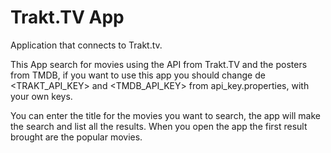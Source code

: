 # Trakt.TV App
Application that connects to Trakt.tv.

This App search for movies using the API from Trakt.TV and the posters from TMDB, if you want to use this app you should change de <TRAKT_API_KEY> and <TMDB_API_KEY> from api_key.properties, with your own keys.

You can enter the title for the movies you want to search, the app will make the search and list all the results.
When you open the app the first result brought are the popular movies.

